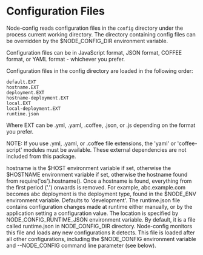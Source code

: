 # Configuration Files

Node-config reads configuration files in the ```config``` directory under the process current working directory.  The directory containing config files can be overridden by the $NODE_CONFIG_DIR environment variable.

Configuration files can be in JavaScript format, JSON format, COFFEE format, or YAML format - whichever you prefer.

Configuration files in the config directory are loaded in the following order:

    default.EXT
    hostname.EXT
    deployment.EXT
    hostname-deployment.EXT
    local.EXT
    local-deployment.EXT
    runtime.json
  
Where EXT can be .yml, .yaml, .coffee, .json, or .js depending on the format you prefer. 

NOTE: If you use .yml, .yaml, or .coffee file extensions, the 'yaml' or 'coffee-script' modules must be available. These external dependencies are not included from this package.

hostname is the $HOST environment variable if set, otherwise the $HOSTNAME environment variable if set, otherwise the hostname found from require('os').hostname(). Once a hostname is found, everything from the first period ('.') onwards is removed. For example, abc.example.com becomes abc
deployment is the deployment type, found in the $NODE_ENV environment variable. Defaults to 'development'.
The runtime.json file contains configuration changes made at runtime either manually, or by the application setting a configuration value. The location is specified by NODE_CONFIG_RUNTIME_JSON environment variable. By default, it is a file called runtime.json in NODE_CONFIG_DIR directory. Node-config monitors this file and loads any new configurations it detects. This file is loaded after all other configurations, including the $NODE_CONFIG environment variable and --NODE_CONFIG command line parameter (see below).